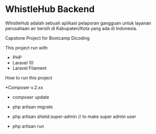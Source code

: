 # WhistleHub Backend

WhistleHub adalah sebuah aplikasi pelaporan gangguan untuk layanan perusahaan air bersih di Kabupaten/Kota yang ada di Indonesia. 

Capstone Project for Bootcamp Dicoding

This project run with
- PHP
- Laravel 10
- Laravel Filament

How to run this project

*Composer v.2.xx
- composer update

- php artisan migrate

- php artisan shield:super-admin // to make super admin user

- php artisan run
